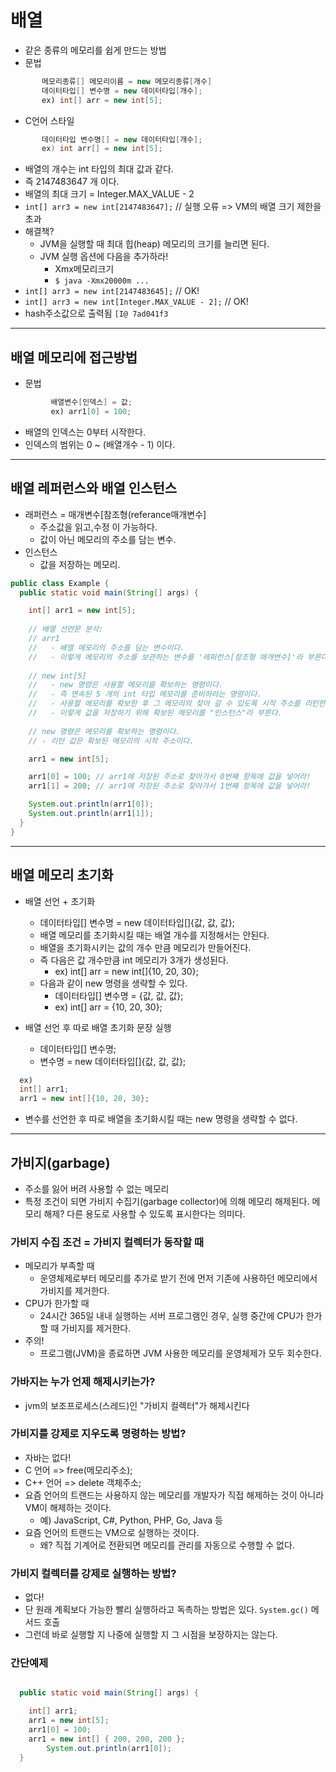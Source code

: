 # 배열

- 같은 종류의 메모리를 쉽게 만드는 방법
- 문법

```java
       메모리종류[] 메모리이름 = new 메모리종류[개수]
       데이터타입[] 변수명 = new 데이터타입[개수];
       ex) int[] arr = new int[5];
```

- C언어 스타일

```c#
       데이터타입 변수명[] = new 데이터타입[개수];
       ex) int arr[] = new int[5];
```

- 배열의 개수는 int 타입의 최대 값과 같다.
- 즉 2147483647 개 이다. 
- 배열의 최대 크기 = Integer.MAX_VALUE - 2
- `int[] arr3 = new int[2147483647];` // 실행 오류 => VM의 배열 크기 제한을 초과
- 해결책?
  - JVM을 실행할 때 최대 힙(heap) 메모리의 크기를 늘리면 된다.
  - JVM 실행 옵션에 다음을 추가하라!
    - Xmx메모리크기
    - `$ java -Xmx20000m ...`
- `int[] arr3 = new int[2147483645];` // OK!
- `int[] arr3 = new int[Integer.MAX_VALUE - 2];` // OK!
- hash주소값으로 출력됨 `[I@ 7ad041f3`

----

## 배열 메모리에 접근방법

- 문법

```java
         배열변수[인덱스] = 값;
         ex) arr1[0] = 100;
```

- 배열의 인덱스는 0부터 시작한다.
- 인덱스의 범위는 0 ~ (배열개수 - 1) 이다.

----

## 배열 레퍼런스와 배열 인스턴스

- 래퍼런스 = 매개변수[참조형(referance매개변수]
  - 주소값을 읽고,수정 이 가능하다.
  - 값이 아닌 메모리의 주소를 담는 변수.
- 인스턴스
  - 값을 저장하는 메모리.

```java
public class Example {
  public static void main(String[] args) {

    int[] arr1 = new int[5];
    
    // 배열 선언문 분석:
    // arr1
    //   - 배열 메모리의 주소를 담는 변수이다.
    //   - 이렇게 메모리의 주소를 보관하는 변수를 '레퍼런스[참조형 매개변수]'라 부른다.
    
    // new int[5]
    //   - new 명령은 사용할 메모리를 확보하는 명령이다.
    //   - 즉 연속된 5 개의 int 타입 메모리를 준비하라는 명령이다.
    //   - 사용할 메모리를 확보한 후 그 메모리의 찾아 갈 수 있도록 시작 주소를 리턴한다.
    //   - 이렇게 값을 저장하기 위해 확보된 메모리를 "인스턴스"라 부른다.
    
    // new 명령은 메모리를 확보하는 명령이다.
    // - 리턴 값은 확보된 메모리의 시작 주소이다.

    arr1 = new int[5];

    arr1[0] = 100; // arr1에 저장된 주소로 찾아가서 0번째 항목에 값을 넣어라!
    arr1[1] = 200; // arr1에 저장된 추소로 찾아가서 1번째 항목에 값을 넣어라!

    System.out.println(arr1[0]);
    System.out.println(arr1[1]);
  }
}
```

----

## 배열 메모리 초기화

- 배열 선언 + 초기화
  - 데이터타입[] 변수명 = new 데이터타입[]{값, 값, 값};
  - 배열 메모리를 초기화시킬 때는 배열 개수를 지정해서는 안된다.
  - 배열을 초기화시키는 값의 개수 만큼 메모리가 만들어진다.
  - 즉 다음은 값 개수만큼 int 메모리가 3개가 생성된다.
    - ex) int[] arr = new int[]{10, 20, 30};
  - 다음과 같이 new 명령을 생략할 수 있다.
    - 데이터타입[] 변수명 = {값, 값, 값};
    - ex) int[] arr = {10, 20, 30};

- 배열 선언 후 따로 배열 초기화 문장 실행
  - 데이터타입[] 변수명;
  - 변수명 = new 데이터타입[]{값, 값, 값};
  
```java
  ex) 
  int[] arr1;
  arr1 = new int[]{10, 20, 30}; 
```

  - 변수를 선언한 후 따로 배열을 초기화시킬 때는 new 명령을 생략할 수 없다.

----

## 가비지(garbage)

- 주소를 잃어 버려 사용할 수 없는 메모리
- 특정 조건이 되면 가비지 수집기(garbage collector)에 의해 메모리 해제된다.
 메모리 해제? 다른 용도로 사용할 수 있도록 표시한다는 의미다.

### 가비지 수집 조건 = 가비지 컬렉터가 동작할 때

- 메모리가 부족할 때
  - 운영체제로부터 메모리를 추가로 받기 전에 먼저 기존에 사용하던 메모리에서 가비지를 제거한다.
- CPU가 한가할 때
  - 24시간 365일 내내 실행하는 서버 프로그램인 경우, 실행 중간에 CPU가 한가할 때 가비지를 제거한다.
- 주의!
  - 프로그램(JVM)을 종료하면 JVM 사용한 메모리를 운영체제가 모두 회수한다.

### 가바지는 누가 언제 해제시키는가?

- jvm의 보조프로세스(스레드)인 "가비지 컬렉터"가 해제시킨다

### 가비지를 강제로 지우도록 명령하는 방법?

- 자바는 없다!
- C 언어 => free(메모리주소);
- C++ 언어 => delete 객체주소;
- 요즘 언어의 트랜드는 사용하지 않는 메모리를 개발자가 직접 해제하는 것이 아니라 VM이 해제하는 것이다.
  - 예) JavaScript, C#, Python, PHP, Go, Java 등
- 요즘 언어의 트랜드는 VM으로 실행하는 것이다.
  - 왜? 직접 기계어로 전환되면 메모리를 관리를 자동으로 수행할 수 없다.

### 가비지 컬렉터를 강제로 실행하는 방법?

- 없다!
- 단 원래 계획보다 가능한 빨리 실행하라고 독촉하는 방법은 있다. `System.gc()` 메서드 호출
- 그런데 바로 실행할 지 나중에 실행할 지 그 시점을 보장하지는 않는다.

### 간단예제

```java

  public static void main(String[] args) {

    int[] arr1;
    arr1 = new int[5];
    arr1[0] = 100;
    arr1 = new int[] { 200, 200, 200 };
        System.out.println(arr1[0]);
  }

```